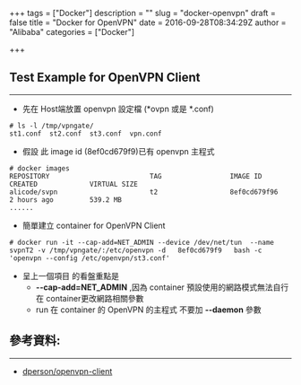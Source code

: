 +++
tags = ["Docker"]
description = ""
slug = "docker-openvpn"
draft = false
title = "Docker for OpenVPN"
date = 2016-09-28T08:34:29Z
author = "Alibaba"
categories = ["Docker"]

+++


## Test Example for OpenVPN Client
***
 - 先在 Host端放置 openvpn 設定檔 (*ovpn 或是 *.conf)

```
# ls -l /tmp/vpngate/
st1.conf  st2.conf  st3.conf  vpn.conf
```
 - 假設 此 image id (8ef0cd679f9)已有 openvpn 主程式
```
# docker images
REPOSITORY                         TAG                 IMAGE ID            CREATED             VIRTUAL SIZE
alicode/svpn                       t2                  8ef0cd679f96        2 hours ago         539.2 MB
......
```
- 簡單建立 container for OpenVPN Client

```
# docker run -it --cap-add=NET_ADMIN --device /dev/net/tun  --name svpnT2 -v /tmp/vpngate/:/etc/openvpn -d   8ef0cd679f9   bash -c  'openvpn --config /etc/openvpn/st3.conf'
```
- 呈上一個項目 的看盤重點是
  * **--cap-add=NET_ADMIN** ,因為 container 預設使用的網路模式無法自行在 container更改網路相關參數
  *  run 在 container 的 OpenVPN 的主程式 不要加 **--daemon** 參數
## 參考資料:
***
 - [dperson/openvpn-client
](https://github.com/dperson/openvpn-client)